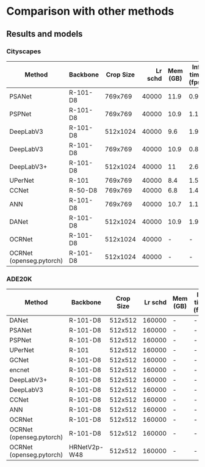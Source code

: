 # Comparison with other methods


## Results and models

### Cityscapes

|  Method   | Backbone | Crop Size | Lr schd | Mem (GB) | Inf time (fps) | mIoU  | mIoU(ms+flip) |
|-----------|----------|-----------|--------:|----------|----------------|------:|--------------:|
| PSANet | R-101-D8 | 769x769   |   40000 |     11.9 |           0.98 | 78.43 |         80.26 |
| PSPNet | R-101-D8 | 769x769   |   40000 |     10.9 |           1.15 | 79.08 |         80.28 |
| DeepLabV3 | R-101-D8 | 512x1024  |   40000 |      9.6 |           1.92 | 77.12 |         79.61 |
| DeepLabV3 | R-101-D8 | 769x769   |   40000 |     10.9 |           0.83 | 79.27 |         80.11 | 
| DeepLabV3+ | R-101-D8 | 512x1024  |   40000 |       11 |           2.60 | 80.21 |         81.82 | 
| UPerNet | R-101    | 769x769   |   40000 |      8.4 |           1.56 | 79.03 |         80.77 |
| CCNet  | R-50-D8  | 769x769   |   40000 |      6.8 |           1.43 | 78.46 |         79.93 |
| ANN    | R-101-D8 | 769x769   |   40000 |     10.7 |           1.15 | 79.32 |         80.94 |
| DANet  | R-101-D8 | 512x1024  |   40000 |     10.9 |           1.99 | 80.52 | -             |
| OCRNet | R-101-D8 | 512x1024  |   40000 |   -  |    -  |   79.88  |  -  |
| OCRNet (openseg.pytorch) | R-101-D8 | 512x1024  |   40000 |   -  |    -  |   79.58  |  -  |


### ADE20K
| Method | Backbone | Crop Size | Lr schd | Mem (GB) | Inf time (fps) | mIoU  | mIoU(ms+flip) |     
|--------|----------|-----------|--------:|----------|----------------|------:|--------------:|
| DANet  | R-101-D8 | 512x512   |  160000 | -        | -              | 44.17 |         45.02 |
| PSANet | R-101-D8 | 512x512   |  160000 | -        | -              | 43.74 |         45.38 |
| PSPNet | R-101-D8 | 512x512   |  160000 | -        | -              | 44.39 |         45.35 |
| UPerNet | R-101    | 512x512   |  160000 | -        | -              | 43.82 |         44.85 |
| GCNet  | R-101-D8 | 512x512   |  160000 | -        | -              | 43.69 |         45.21 | 
| encnet | R-101-D8 | 512x512   |  160000 | -        | -              | 42.61 |         44.01 |
| DeepLabV3+ | R-101-D8 | 512x512   |  160000 | -        | -              | 45.47 |         46.35 |
| DeepLabV3 | R-101-D8 | 512x512   |  160000 | -        | -              | 45.00 |         46.66 |
| CCNet  | R-101-D8 | 512x512   |  160000 | -        | -              | 43.71 |         45.04 |
| ANN    | R-101-D8 | 512x512   |  160000 | -        | -              | 42.94 |         44.06 | 
| OCRNet  | R-101-D8  | 512x512   |  160000  |    -  |    -  |  44.38  | - |
| OCRNet (openseg.pytorch)    | R-101-D8 | 512x512   |  160000 | -        | -              | - |         45.28 | 
| OCRNet (openseg.pytorch)   | HRNetV2p-W48 | 512x512   |  160000 | -        | -              | - |         45.66 | 
